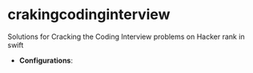 # crakingcodinginterview
Solutions for Cracking the Coding Interview problems on Hacker rank in swift

* **Configurations**:
